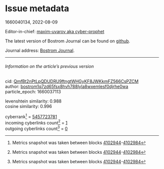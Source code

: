# Issue metadata

1660040134, 2022-08-09

Editor-in-chief: [maxim-uvarov aka cyber-prophet](https://cyb.ai/network/bostrom/contract/bostrom1h29u0h2y98rkhdrwsx0ejk5eq8wvslygexr7p8)

The latest version of Bostrom Journal can be found on [github](https://github.com/learn-to-teach-cyber/bostrom-journal).

Journal address: [Bostrom Journal](https://cyb.ai/network/bostrom/contract/bostrom1q7zd65fsx8hvh788lyla8wxemlesf0djrhe0wa).

---

###### Information on the article’s previous version  

cid: [QmfBt2nPtLpQDUDRU9ftngtWHGyKF8JWKkmFZ566CsPZCM](https://cyb.ai/ipfs/QmfBt2nPtLpQDUDRU9ftngtWHGyKF8JWKkmFZ566CsPZCM)  
author: [bostrom1q7zd65fsx8hvh788lyla8wxemlesf0djrhe0wa](https://cyb.ai/network/bostrom/contract/bostrom1q7zd65fsx8hvh788lyla8wxemlesf0djrhe0wa)  
particle_epoch: 1660037113  

levenshtein similarity: 0.988  
cosine similarity: 0.996  

cyberrank[^1] = [5457723781](https://lcd.bostrom.cybernode.ai/cyber/rank/v1beta1/rank/rank/QmfBt2nPtLpQDUDRU9ftngtWHGyKF8JWKkmFZ566CsPZCM)  
incoming cyberlinks count[^1] = [1](https://lcd.bostrom.cybernode.ai/cyber/rank/v1beta1/rank/backlinks/QmfBt2nPtLpQDUDRU9ftngtWHGyKF8JWKkmFZ566CsPZCM?pagination.page=0&pagination.per_page=1000)  
outgoing cyberlinks count[^1] = [0](https://lcd.bostrom.cybernode.ai/cyber/rank/v1beta1/rank/search/QmfBt2nPtLpQDUDRU9ftngtWHGyKF8JWKkmFZ566CsPZCM??pagination.page=0&pagination.per_page=1000)  

[^1]: Metrics snapshot was taken between blocks [4102944](https://cyb.ai/network/bostrom/block/4102944)-[4102984](https://cyb.ai/network/bostrom/block/4102984)

